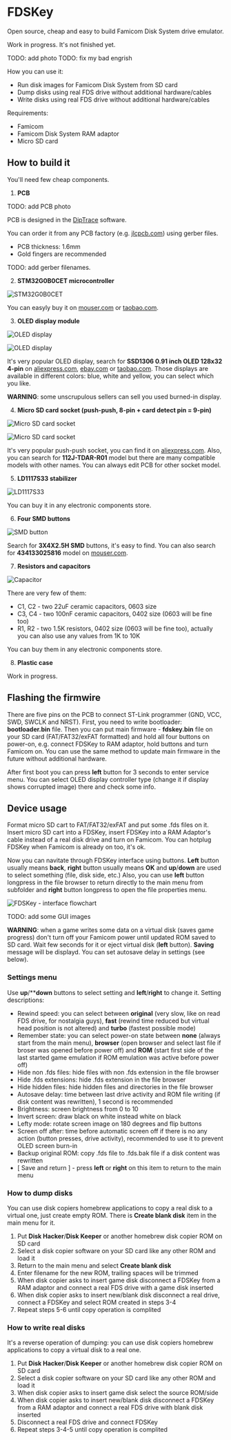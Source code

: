 # FDSKey
Open source, cheap and easy to build Famicom Disk System drive emulator.

Work in progress. It's not finished yet.

TODO: add photo
TODO: fix my bad engrish

How you can use it:
* Run disk images for Famicom Disk System from SD card 
* Dump disks using real FDS drive without additional hardware/cables
* Write disks using real FDS drive without additional hardware/cables

Requirements:
* Famicom
* Famicom Disk System RAM adaptor
* Micro SD card

## How to build it
You'll need few cheap components.

1. **PCB**

TODO: add PCB photo

PCB is designed in the [DipTrace](https://diptrace.com/) software.

You can order it from any PCB factory (e.g. [jlcpcb.com](jlcpcb.com)) using gerber files.
* PCB thickness: 1.6mm
* Gold fingers are recommended

TODO: add gerber filenames.

2. **STM32G0B0CET microcontroller**

![STM32G0B0CET](https://user-images.githubusercontent.com/4236181/232314493-1ec8e30e-3a7c-4811-aa55-ce00b48657be.png)

You can easyly buy it on [mouser.com](https://www.mouser.com/c/?q=STM32G0B0CET) or [taobao.com](https://s.taobao.com/search?q=STM32G0B0CET).

3. **OLED display module**

![OLED display](https://user-images.githubusercontent.com/4236181/232314733-8415926e-7fd4-463e-8dfe-214b7c0596d0.png)

![OLED display](https://user-images.githubusercontent.com/4236181/232314774-186cd89f-30fd-4f91-9653-37cfe8fef6e9.png)

It's very popular OLED display, search for **SSD1306 0.91 inch OLED 128x32 4-pin** on [aliexpress.com](aliexpress.com), [ebay.com](ebay.com) or [taobao.com](taobao.com). Those displays are available in different colors: blue, white and yellow, you can select which you like.

**WARNING**: some unscrupulous sellers can sell you used burned-in display.

4. **Micro SD card socket (push-push, 8-pin + card detect pin = 9-pin)**

![Micro SD card socket](https://user-images.githubusercontent.com/4236181/232315515-5448f67a-dd0d-40c4-9347-7212eabafad3.png)

![Micro SD card socket](https://user-images.githubusercontent.com/4236181/232315553-8d20c2c3-7c77-4bec-bd75-0b12cd5d0591.png)

It's very popular push-push socket, you can find it on [aliexpress.com](aliexpdress.com). Also, you can search for **112J-TDAR-R01** model but there are many compatible models with other names. You can always edit PCB for other socket model.

5. **LD1117S33 stabilizer**

![LD1117S33](https://user-images.githubusercontent.com/4236181/232316501-0c0928cc-6963-4bbd-998f-32091fde20a6.png)

You can buy it in any electronic components store.

6. **Four SMD buttons**

![SMD button](https://user-images.githubusercontent.com/4236181/232316667-556b9a1f-eef8-4035-806b-d7917b8ea483.png)

Search for **3X4X2.5H SMD** buttons, it's easy to find. You can also search for **434133025816** model on [mouser.com](https://www.mouser.com/c/?q=STM32G0B0CET).

7. **Resistors and capacitors**

![Capacitor](https://user-images.githubusercontent.com/4236181/232319858-d8be57ae-639b-496c-821b-c151da69f2c9.png)

There are very few of them:
* C1, C2 - two 22uF ceramic capacitors, 0603 size
* C3, C4 - two 100nF ceramic capacitors, 0402 size (0603 will be fine too)
* R1, R2 - two 1.5K resistors, 0402 size (0603 will be fine too), actually you can also use any values from 1K to 10K

You can buy them in any electronic components store.

8. **Plastic case**

Work in progress.

## Flashing the firmwire
There are five pins on the PCB to connect ST-Link programmer (GND, VCC, SWD, SWCLK and NRST). First, you need to write bootloader: **bootloader.bin** file. Then you can put main firmware - **fdskey.bin** file on your SD card (FAT/FAT32/exFAT formatted) and hold all four buttons on power-on, e.g. connect FDSKey to RAM adaptor, hold buttons and turn Famicom on. You can use the same method to update main firmware in the future without additional hardware.

After first boot you can press **left** button for 3 seconds to enter service menu. You can select OLED display controller type (change it if display shows corrupted image) there and check some info.

## Device usage
Format micro SD cart to FAT/FAT32/exFAT and put some .fds files on it. Insert micro SD cart into a FDSKey, insert FDSKey into a RAM Adaptor's cable instead of a real disk drive and turn on Famicom. You can hotplug FDSKey when Famicom is already on too, it's ok.

Now you can navitate through FDSKey interface using buttons. **Left** button usually means **back**, **right** button usually means **OK** and **up**/**down** are used to select something (file, disk side, etc.) Also, you can use **left** button longpress in the file browser to return directly to the main menu from subfolder and **right** button longpress to open the file properties menu.

![FDSKey - interface flowchart](https://user-images.githubusercontent.com/4236181/232327286-8afaa7cd-3d97-4b34-bb7b-d6d20e7622c6.png)

TODO: add some GUI images

**WARNING**: when a game writes some data on a virtual disk (saves game progress) don't turn off your Famicom power until updated ROM saved to SD card. Wait few seconds for it or eject virtual disk (**left** button). **Saving** message will be displayd. You can set autosave delay in settings (see below).

### Settings menu
Use **up**/****down** buttons to select setting and **left**/**right** to change it. Setting descriptions:
* Rewind speed: you can select between **original** (very slow, like on read FDS drive, for nostalgia guys), **fast** (rewind time reduced but virtual head position is not altered) and **turbo** (fastest possible mode)
* Remember state: you can select power-on state between **none** (always start from the main menu), **browser** (open browser and select last file if broser was opened before power off) and **ROM** (start first side of the last started game emulation if ROM emulation was active before power off)
* Hide non .fds files: hide files with non .fds extension in the file browser
* Hide .fds extensions: hide .fds extension in the file browser
* Hide hidden files: hide hidden files and directories in the file browser
* Autosave delay: time between last drive activity and ROM file writing (if disk content was rewritten), 1 second is recommended
* Brightness: screen brightness from 0 to 10
* Invert screen: draw black on white instead white on black
* Lefty mode: rotate screen image on 180 degrees and flip buttons
* Screen off after: time before automatic screen off if there is no any action (button presses, drive activity), recommended to use it to prevent OLED screen burn-in
* Backup original ROM: copy .fds file to .fds.bak file if a disk content was rewritten
* [ Save and return ] - press **left** or **right** on this item to return to the main menu

### How to dump disks
You can use disk copiers homebrew applications to copy a real disk to a virtual one, just create empty ROM. There is **Create blank disk** item in the main menu for it.
1. Put **Disk Hacker**/**Disk Keeper** or another homebrew disk copier ROM on SD card
2. Select a disk copier software on your SD card like any other ROM and load it
3. Return to the main menu and select **Create blank disk**
4. Enter filename for the new ROM, trailing spaces will be trimmed
5. When disk copier asks to insert game disk disconnect a FDSKey from a RAM adaptor and connect a real FDS drive with a game disk inserted
6. When disk copier asks to insert new/blank disk disconnect a real drive, connect a FDSKey and select ROM created in steps 3-4
7. Repeat steps 5-6 until copy operation is complited

### How to write real disks
It's a reverse operation of dumping: you can use disk copiers homebrew applications to copy a virtual disk to a real one.
1. Put **Disk Hacker**/**Disk Keeper** or another homebrew disk copier ROM on SD card
2. Select a disk copier software on your SD card like any other ROM and load it
3. When disk copier asks to insert game disk select the source ROM/side
4. When disk copier asks to insert new/blank disk disconnect a FDSKey from a RAM adaptor and connect a real FDS drive with blank disk inserted
5. Disconnect a real FDS drive and connect FDSKey
6. Repeat steps 3-4-5 until copy operation is complited
